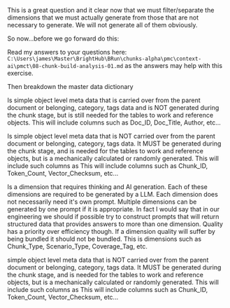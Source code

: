 This is a great question and it clear now that we must filter/separate the dimensions that we must actually generate from those that are not necessary to generate. We will not generate all of them obviously.

So now...before we go forward do this:

Read my answers to your questions here: `C:\Users\james\Master\BrightHub\BRun\chunks-alpha\pmc\context-ai\pmct\08-chunk-build-analysis-01.md` as the answers may help with this exercise.

Then breakdown the master data dictionary 


Is simple object level meta data that is carried over from the parent document or belonging, category, tags data and is NOT generated during the chunk stage, but is still needed for the tables to work and reference objects.
This will include columns such as Doc_ID, Doc_Title, Author, etc...


Is simple object level meta data that is NOT carried over from the parent document or belonging, category, tags data. It MUST be generated during the chunk stage, and is needed for the tables to work and reference objects, but is a mechanically calculated or randomly generated. This will include such columns as
This will include columns such as Chunk_ID, Token_Count, Vector_Checksum, etc...


Is a dimension that requires thinking and AI generation. Each of these dimensions are required to be generated by a LLM. Each dimension does not necessarily need it's own prompt. Multiple dimensions can be generated by one prompt if it is appropriate. In fact I would say that in our engineering we should if possible try to construct prompts that will return structured data that provides answers to more than one dimension. Quality has a priority over efficiency though. If a dimension quality will suffer by being bundled it should not be bundled. 
This is dimensions such as Chunk_Type, Scenario_Type, Coverage_Tag, etc.


simple object level meta data that is NOT carried over from the parent document or belonging, category, tags data. It MUST be generated during the chunk stage, and is needed for the tables to work and reference objects, but is a mechanically calculated or randomly generated. This will include such columns as
This will include columns such as Chunk_ID, Token_Count, Vector_Checksum, etc...


